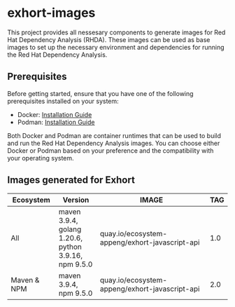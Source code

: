 # exhort-images

This project provides all nessesary components to generate images for Red Hat Dependency Analysis (RHDA). 
These images can be used as base images to set up the necessary environment and dependencies for running the Red Hat Dependency Analysis.

## Prerequisites
Before getting started, ensure that you have one of the following prerequisites installed on your system:

- Docker: [Installation Guide](https://docs.docker.com/get-docker/)
- Podman: [Installation Guide](https://podman.io/docs/installation)

Both Docker and Podman are container runtimes that can be used to build and run the Red Hat Dependency Analysis images. You can choose either Docker or Podman based on your preference and the compatibility with your operating system.

## Images generated for Exhort

Ecosystem     | Version                                                            | IMAGE                                           | TAG               | 
------------- | ------------------------------------------------------------------ | ----------------------------------------------- |-------------------|
All           | maven 3.9.4, <br>golang 1.20.6, <br>python 3.9.16, <br>npm 9.5.0   |  quay.io/ecosystem-appeng/exhort-javascript-api | 1.0               |
Maven & NPM   | maven 3.9.4, <br>npm 9.5.0                                         |  quay.io/ecosystem-appeng/exhort-javascript-api | 2.0               |
